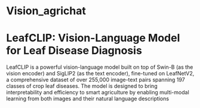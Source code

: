# Vision_agrichat

# LeafCLIP: Vision-Language Model for Leaf Disease Diagnosis

LeafCLIP is a powerful vision-language model built on top of Swin-B (as the vision encoder) and SigLIP2 (as the text encoder), 
fine-tuned on LeafNetV2, a comprehensive dataset of over 255,000 image-text pairs spanning 197 classes of crop leaf diseases.
The model is designed to bring interpretability and efficiency to smart agriculture by enabling multi-modal learning from both 
images and their natural language descriptions
